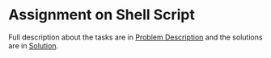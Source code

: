# Assignment on Shell Script

Full description about the tasks are in [Problem Description](https://github.com/Shukti042/Operating-System/tree/master/Shell%20Script/Shell%20Script%20Assignment%20Specifications) and the solutions are in [Solution](https://github.com/Shukti042/Operating-System/tree/master/Shell%20Script/Solution). 